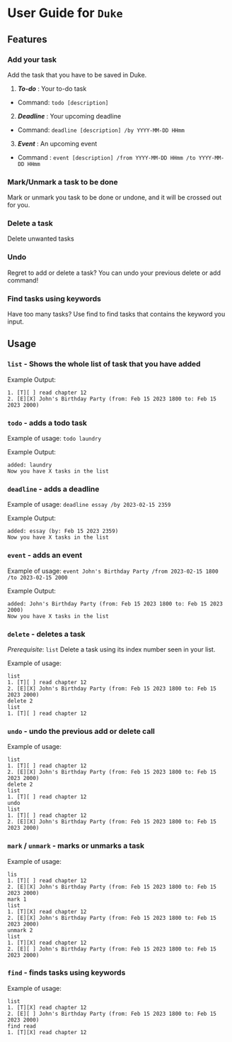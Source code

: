 # User Guide for `Duke`

## Features 

### Add your task

Add the task that you have to be saved in Duke.

1. **_To-do_** : Your to-do task
  - Command: `todo [description]`
2. **_Deadline_** : Your upcoming deadline
  - Command: `deadline [description] /by YYYY-MM-DD HHmm`
3. **_Event_** : An upcoming event
  - Command : `event [description] /from YYYY-MM-DD HHmm /to YYYY-MM-DD HHmm`

### Mark/Unmark a task to be done

Mark or unmark you task to be done or undone, and it will be crossed out for you.

### Delete a task

Delete unwanted tasks

### Undo

Regret to add or delete a task? You can undo your previous delete or add command!

### Find tasks using keywords

Have too many tasks? Use find to find tasks that contains the keyword you input.

## Usage

### `list` - Shows the whole list of task that you have added

Example Output:
```
1. [T][ ] read chapter 12
2. [E][X] John's Birthday Party (from: Feb 15 2023 1800 to: Feb 15 2023 2000)
```

### `todo` - adds a todo task

Example of usage: `todo laundry`

Example Output:
```
added: laundry
Now you have X tasks in the list
```

### `deadline` - adds a deadline

Example of usage: `deadline essay /by 2023-02-15 2359`

Example Output:
```
added: essay (by: Feb 15 2023 2359)
Now you have X tasks in the list
```

### `event` - adds an event

Example of usage: `event John's Birthday Party /from 2023-02-15 1800 /to 2023-02-15 2000`

Example Output:
```
added: John's Birthday Party (from: Feb 15 2023 1800 to: Feb 15 2023 2000)
Now you have X tasks in the list
```

### `delete` - deletes a task

_Prerequisite_: `list`
Delete a task using its index number seen in your list.

Example of usage:
```
list
1. [T][ ] read chapter 12
2. [E][X] John's Birthday Party (from: Feb 15 2023 1800 to: Feb 15 2023 2000)
delete 2
list
1. [T][ ] read chapter 12
```

### `undo` - undo the previous add or delete call

Example of usage: 
```
list
1. [T][ ] read chapter 12
2. [E][X] John's Birthday Party (from: Feb 15 2023 1800 to: Feb 15 2023 2000)
delete 2
list
1. [T][ ] read chapter 12
undo
list
1. [T][ ] read chapter 12
2. [E][X] John's Birthday Party (from: Feb 15 2023 1800 to: Feb 15 2023 2000)
```

### `mark` / `unmark` - marks or unmarks a task

Example of usage:
```
lis
1. [T][ ] read chapter 12
2. [E][X] John's Birthday Party (from: Feb 15 2023 1800 to: Feb 15 2023 2000)
mark 1
list
1. [T][X] read chapter 12
2. [E][X] John's Birthday Party (from: Feb 15 2023 1800 to: Feb 15 2023 2000)
unmark 2
list
1. [T][X] read chapter 12
2. [E][ ] John's Birthday Party (from: Feb 15 2023 1800 to: Feb 15 2023 2000)
```

### `find` - finds tasks using keywords

Example of usage:
```
list
1. [T][X] read chapter 12
2. [E][ ] John's Birthday Party (from: Feb 15 2023 1800 to: Feb 15 2023 2000)
find read
1. [T][X] read chapter 12
```
